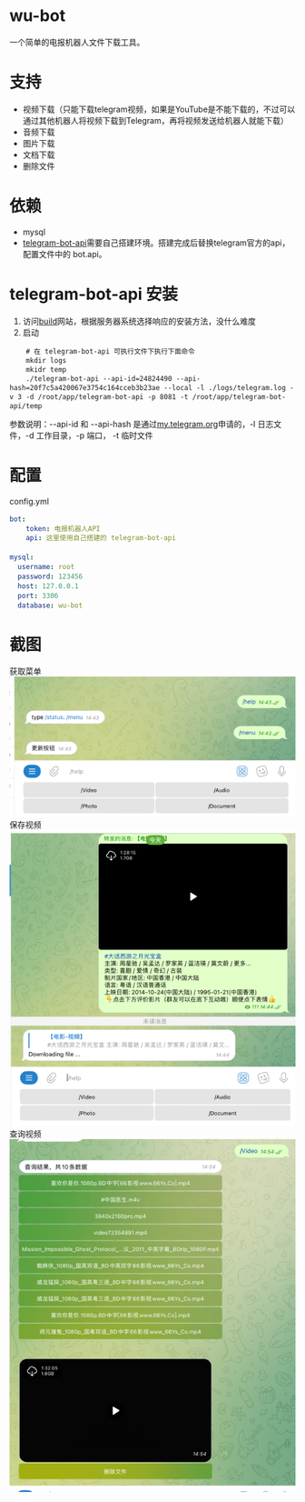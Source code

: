 # wu-bot
一个简单的电报机器人文件下载工具。

# 支持
* 视频下载（只能下载telegram视频，如果是YouTube是不能下载的，不过可以通过其他机器人将视频下载到Telegram，再将视频发送给机器人就能下载）
* 音频下载
* 图片下载
* 文档下载
* 删除文件

# 依赖
* mysql
* [telegram-bot-api](https://github.com/tdlib/telegram-bot-api.git)需要自己搭建环境。搭建完成后替换telegram官方的api，配置文件中的 bot.api。

# telegram-bot-api 安装
1. 访问[build](https://tdlib.github.io/telegram-bot-api/build.html)网站，根据服务器系统选择响应的安装方法，没什么难度
2. 启动
``` shell
    # 在 telegram-bot-api 可执行文件下执行下面命令
    mkdir logs
    mkidr temp
    ./telegram-bot-api --api-id=24824490 --api-hash=20f7c5a420067e3754c164cceb3b23ae --local -l ./logs/telegram.log -v 3 -d /root/app/telegram-bot-api -p 8081 -t /root/app/telegram-bot-api/temp
```
参数说明：--api-id 和 --api-hash 是通过[my.telegram.org](https://my.telegram.org/auth)申请的，-l 日志文件，-d 工作目录，-p 端口， -t 临时文件

# 配置
config.yml
```yaml
bot:
    token: 电报机器人API
    api: 这里使用自己搭建的 telegram-bot-api

mysql:
  username: root
  password: 123456
  host: 127.0.0.1
  port: 3306
  database: wu-bot
```

# 截图
获取菜单
![img.png](img/img.png)
保存视频
![img.png](img/img1.png)
查询视频
![img.png](img/img2.png)